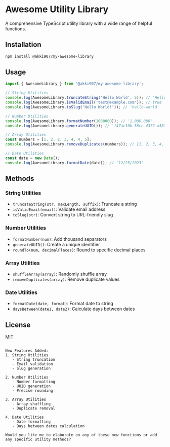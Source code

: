 # Awesome Utility Library

A comprehensive TypeScript utility library with a wide range of helpful functions.

## Installation

```bash
npm install @akki907/my-awesome-library
```

## Usage

```typescript
import { AwesomeLibrary } from '@akki907/my-awesome-library';

// String Utilities
console.log(AwesomeLibrary.truncateString('Hello World', 5)); // 'Hello...'
console.log(AwesomeLibrary.isValidEmail('test@example.com')); // true
console.log(AwesomeLibrary.toSlug('Hello World!')); // 'hello-world'

// Number Utilities
console.log(AwesomeLibrary.formatNumber(1000000)); // '1,000,000'
console.log(AwesomeLibrary.generateUUID()); // 'f47ac10b-58cc-4372-a567-0e02b2c3d479'

// Array Utilities
const numbers = [1, 2, 2, 3, 4, 4, 5];
console.log(AwesomeLibrary.removeDuplicates(numbers)); // [1, 2, 3, 4, 5]

// Date Utilities
const date = new Date();
console.log(AwesomeLibrary.formatDate(date)); // '12/25/2023'
```

## Methods

### String Utilities

- `truncateString(str, maxLength, suffix)`: Truncate a string
- `isValidEmail(email)`: Validate email address
- `toSlug(str)`: Convert string to URL-friendly slug

### Number Utilities

- `formatNumber(num)`: Add thousand separators
- `generateUUID()`: Create a unique identifier
- `roundTo(num, decimalPlaces)`: Round to specific decimal places

### Array Utilities

- `shuffleArray(array)`: Randomly shuffle array
- `removeDuplicates(array)`: Remove duplicate values

### Date Utilities

- `formatDate(date, format)`: Format date to string
- `daysBetween(date1, date2)`: Calculate days between dates

## License

MIT

```

New Features Added:
1. String Utilities
   - String truncation
   - Email validation
   - Slug generation

2. Number Utilities
   - Number formatting
   - UUID generation
   - Precise rounding

3. Array Utilities
   - Array shuffling
   - Duplicate removal

4. Date Utilities
   - Date formatting
   - Days between dates calculation

Would you like me to elaborate on any of these new functions or add any specific utility methods?
```
